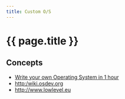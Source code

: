 ```yaml
---
title: Custom O/S
---
```

# {{ page.title }}

## Concepts
* [Write your own Operating System in 1 hour](https://youtu.be/1rnA6wpF0o4)
* <http:/wiki.osdev.org>
* <http://www.lowlevel.eu>

